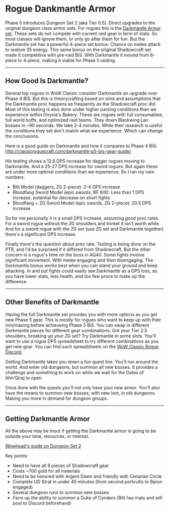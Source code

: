 # Rogue Dankmantle Armor

Phase 5 introduces Dungeon Set 2 (aka Tier 0.5). Direct upgrades to the original dungeon class armor sets. For rogues this is the [Darkmantle Armor set](https://classic.wowhead.com/item-set=512/darkmantle-armor). These sets do not compete with current raid gear in term of stats. So most classes will ignore them, or only go after them for fun. But the Darkmantle set has a powerful 4-piece set bonus: Chance on melee attack to restore 35 energy. This same bonus on the original Shadowcraft set made it competitive with pre-raid BiS. With Darkmantle it moved from 6-piece to 4-piece, making it viable for Phase 5 raiding.

*****

## How Good Is Darkmantle?

Several top rogues in WoW Classic consider Darkmantle an upgrade over Phase 4 BiS. But this is theorycrafting based on sims and assumptions that the Darkmantle proc happens as frequently as the Shadowcraft proc did. Most of this testing is also done under higher parsing conditions than we experience within Onyxia's Bakery. These are rogues with full consumables, full world buffs, and optimized raid teams. They down Blackwing Lair bosses in ~90 seconds. We take 2-4 minutes. While their research is useful the conditions they set don't match what we experience. Which can change the conclusions.

Here is a good guide on Darkmantle and how it compares to Phase 4 BiS: http://classicroguecraft.com/darkmantle-p5-bis-gear-guide/

His testing shows a 12.6 DPS increase for dagger rogues moving to Darkmantle. And a 25-27 DPS increase for sword rogues. But again these are under more optimal conditions than we experience. So I ran my own numbers.

*   Bitt Model (daggers, ZG 2-piece): 2-4 DPS increase
*   Bloodfang Sword Model (epic swords, BF 8/8): Less than 1 DPS increase, potential for decrease on short fights
*   Bloodfang + ZG Sword Model (epic swords, ZG 2-piece): 20.5 DPS increase

So for me personally it is a small DPS increase, assuming good proc rates. For a sword rogue without the ZG shoulders and trinket it isn't worth while. And for a sword rogue with the ZG set (use ZG set and Darkmantle together) there's a significant DPS increase.

Finally there's the question about proc rate. Testing is being done on the PTR, and I'd be surprised if it differed from Shadowcraft. But the other concern is a rogue's time on the boss in AQ40. Some fights involve significant movement. With melee engaging and then disengaging. The Darkmantle bonus works best when you can stand your ground and keep attacking. In and out fights could easily see Darkmantle as a DPS loss, as you have lower stats, less health, and too few procs to make up the difference.

*****

## Other Benefits of Darkmantle

Having the full Darkmantle set provides you with more options as you get new Phase 5 gear. This is mostly for rogues who want to keep up with their min/maxing before achieveing Phase 5 BiS. You can swap in different Darkmantle pieces for different gear combinations. Got your Tier 2.5 shoulders, breaking up your ZG set? Try Darkmantle in some slots. You'll want to use a rogue DPS spreadsheet to try different combinations as you get new gear. You can find such spreadsheets on the [WoW Classic Rogue Discord](https://discord.gg/FD29PN2).

Getting Darkmantle takes you down a fun quest line. You'll run around the world. And enter old dungeons, but summon all new bosses. It provides a challenge and something to work on while we wait for the Gates of Ahn'Qiraj to open.

Once done with the quests you'll not only have your new armor. You'll also have the means to summon new bosses, with new loot, in old dungeons. Making you more in demand for dungeon groups.

*****

## Getting Darkmantle Armor

All the above may be moot if getting the Darkmantle armor is going to be outside your time, resources, or interest.

[Wowhead's guide on Dungeon Set 2](https://classic.wowhead.com/guides/dungeon-set-2-quest-walkthrough-classic-wow#dungeon-2-tier-0-5)

Key points:

*   Need to have all 8 pieces of Shadowcraft gear
*   Costs ~700 gold for all materials
*   Need to be honored with Argent Dawn and friendly with Cenarian Circle
*   Complete UD Strat in under 45 minutes (from second portcullis to Baron engaged)
*   Several dungeon runs to summon new bosses
*   Farm up the ability to summon a Duke of Cynders (Bitt has mats and will post to Discord beforehand)
